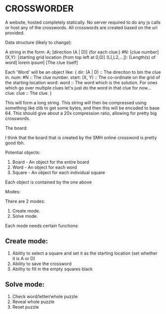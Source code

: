 # CROSSWORDER

A website, hosted completely statically.
No server required to do any js calls or host any of the crosswords. All crosswords are created based on the url provided.

Data structure (likely to change):

A string in the form:
A;                  [direction (A | D)]
                    {for each clue:}
    #N:             [clue number]
    (X,Y):          [starting grid location (from top left at 0,0)]
    (L[,L2,...]):   [Length(s) of word]
    lorem ipsum|    [The clue itself]

Each 'Word' will be an object like:
{
    dir: (A | D)    :: The direciton to bin the clue in.
    num: #N         :: The clue number.
    start: (X, Y)   :: The co-ordinate on the grid of the starting location
    word: word      :: The word which is the solution. For ones which go over multiple clues let's just do the word in that clue for now...
    clue: clue      :: The clue.
}



This will form a long string. This string will then be compressed using something like zlib to get some bytes, and then this will be encoded to base 64. This should give about a 20x compression ratio, allowing for pretty big crosswords.

The board:

I think that the board that is created by the SMH online crossword is pretty good tbh.

Potential objects:

1. Board - An object for the entire board
2. Word - An object for each word
3. Square - An object for each individual square

Each object is contained by the one above

Modes:

There are 2 modes:

1. Create mode.
2. Solve mode.

Each mode needs certain functions:

## Create mode:

1. Ability to select a square and set it as the starting location (set whether it is A or D)
2. Ability to save the crossword
3. Ability to fill in the empty squares black

## Solve mode:

1. Check word/letter/whole puzzle
2. Reveal whole puzzle
3. Reset puzzle